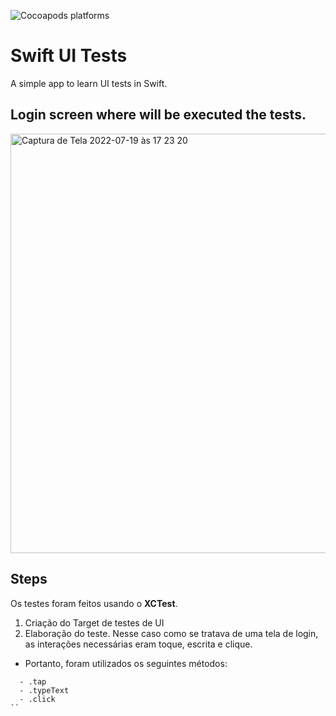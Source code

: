 ![Cocoapods platforms](https://img.shields.io/cocoapods/p/SnapKit?color=forrest&label=Plataform&logoColor=red&style=plastic)
# Swift UI Tests
A simple app to learn UI tests in Swift.
## Login screen where will be executed the tests.

<img width="671" alt="Captura de Tela 2022-07-19 às 17 23 20" src="https://user-images.githubusercontent.com/50143403/179841466-14cc4e0e-8067-4adb-a4e0-0a5c56f2658a.png">

## Steps
Os testes foram feitos usando o **XCTest**.
1. Criação do Target de testes de UI
2. Elaboração do teste. Nesse caso como se tratava de uma tela de login, as interações necessárias eram toque, escrita e clique.
- Portanto, foram utilizados os seguintes métodos:
```
  - .tap
  - .typeText
  - .click
``
